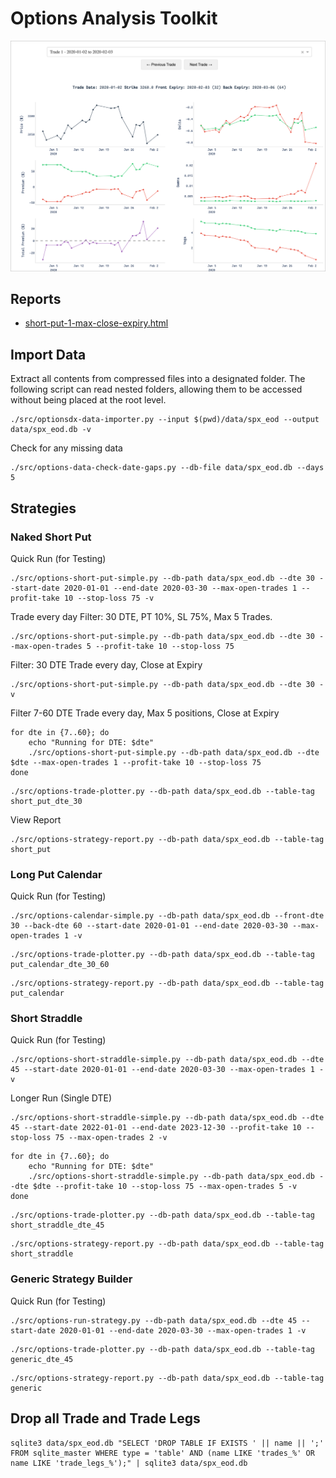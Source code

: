 # Options Analysis Toolkit

![Intro](assets/trade-plotter.png)

## Reports

* [short-put-1-max-close-expiry.html](https://namuan.github.io/options-toolkit/short-put/short-put-1-max-close-expiry.html)

## Import Data

Extract all contents from compressed files into a designated folder.
The following script can read nested folders, allowing them to be accessed without being placed at the root level.

```shell
./src/optionsdx-data-importer.py --input $(pwd)/data/spx_eod --output data/spx_eod.db -v
```

Check for any missing data

```shell
./src/options-data-check-date-gaps.py --db-file data/spx_eod.db --days 5
```

## Strategies

### Naked Short Put

Quick Run (for Testing)

```shell
./src/options-short-put-simple.py --db-path data/spx_eod.db --dte 30 --start-date 2020-01-01 --end-date 2020-03-30 --max-open-trades 1 --profit-take 10 --stop-loss 75 -v
```

Trade every day
Filter: 30 DTE, PT 10%, SL 75%, Max 5 Trades.

```shell
./src/options-short-put-simple.py --db-path data/spx_eod.db --dte 30 --max-open-trades 5 --profit-take 10 --stop-loss 75
```

Filter: 30 DTE
Trade every day, Close at Expiry

```shell
./src/options-short-put-simple.py --db-path data/spx_eod.db --dte 30 -v
```

Filter 7-60 DTE
Trade every day, Max 5 positions, Close at Expiry

```shell
for dte in {7..60}; do
    echo "Running for DTE: $dte"
    ./src/options-short-put-simple.py --db-path data/spx_eod.db --dte $dte --max-open-trades 1 --profit-take 10 --stop-loss 75
done
```

```shell
./src/options-trade-plotter.py --db-path data/spx_eod.db --table-tag short_put_dte_30
```

View Report

```shell
./src/options-strategy-report.py --db-path data/spx_eod.db --table-tag short_put
```

### Long Put Calendar

Quick Run (for Testing)

```shell
./src/options-calendar-simple.py --db-path data/spx_eod.db --front-dte 30 --back-dte 60 --start-date 2020-01-01 --end-date 2020-03-30 --max-open-trades 1 -v
```

```shell
./src/options-trade-plotter.py --db-path data/spx_eod.db --table-tag put_calendar_dte_30_60
```

```shell
./src/options-strategy-report.py --db-path data/spx_eod.db --table-tag put_calendar
```

### Short Straddle


Quick Run (for Testing)

```shell
./src/options-short-straddle-simple.py --db-path data/spx_eod.db --dte 45 --start-date 2020-01-01 --end-date 2020-03-30 --max-open-trades 1 -v
```

Longer Run (Single DTE)

```shell
./src/options-short-straddle-simple.py --db-path data/spx_eod.db --dte 45 --start-date 2022-01-01 --end-date 2023-12-30 --profit-take 10 --stop-loss 75 --max-open-trades 2 -v
```

```shell
for dte in {7..60}; do
    echo "Running for DTE: $dte"
    ./src/options-short-straddle-simple.py --db-path data/spx_eod.db --dte $dte --profit-take 10 --stop-loss 75 --max-open-trades 5 -v
done
```

```shell
./src/options-trade-plotter.py --db-path data/spx_eod.db --table-tag short_straddle_dte_45
```

```shell
./src/options-strategy-report.py --db-path data/spx_eod.db --table-tag short_straddle
```


### Generic Strategy Builder

Quick Run (for Testing)

```shell
./src/options-run-strategy.py --db-path data/spx_eod.db --dte 45 --start-date 2020-01-01 --end-date 2020-03-30 --max-open-trades 1 -v
```

```shell
./src/options-trade-plotter.py --db-path data/spx_eod.db --table-tag generic_dte_45
```

```shell
./src/options-strategy-report.py --db-path data/spx_eod.db --table-tag generic
```



##


## Drop all Trade and Trade Legs

```shell
sqlite3 data/spx_eod.db "SELECT 'DROP TABLE IF EXISTS ' || name || ';' FROM sqlite_master WHERE type = 'table' AND (name LIKE 'trades_%' OR name LIKE 'trade_legs_%');" | sqlite3 data/spx_eod.db
```
